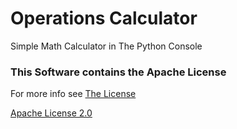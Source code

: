 # Operations Calculator
Simple Math Calculator in The Python Console

<!---
To be added to README.md...

[Check Out the Project on Replit](https://replit.com/@TahjaeDev/Operations-Calculator?v=1)
# How to Install/Run
### Requirements
- Python Version 3.10.14 and above (recommended as this project was built on this version in replit)
- git (optional)

-->

### This Software contains the Apache License
For more info see [The License](LICENSE.md)

[Apache License 2.0](https://www.apache.org/licenses/LICENSE-2.0.txt)
